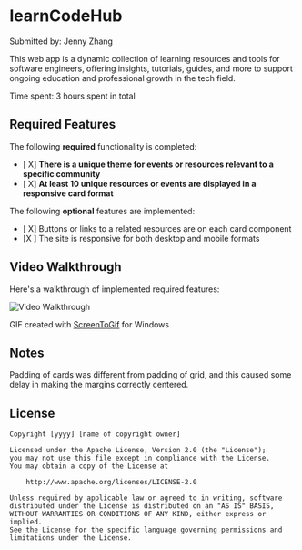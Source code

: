 # learnCodeHub

Submitted by: Jenny Zhang

This web app is a dynamic collection of learning resources and tools for software engineers, offering insights, tutorials, guides, and more to support ongoing education and professional growth in the tech field.

Time spent: 3 hours spent in total

## Required Features

The following **required** functionality is completed:

- [ X] **There is a unique theme for events or resources relevant to a specific community**
- [ X] **At least 10 unique resources or events are displayed in a responsive card format**

The following **optional** features are implemented:

- [ X] Buttons or links to a related resources are on each card component
- [X ] The site is responsive for both desktop and mobile formats


## Video Walkthrough

Here's a walkthrough of implemented required features:

<img src='https://imgur.com/a/HdfSO2B' title='Video Walkthrough' width='' alt='Video Walkthrough' />


GIF created with 
[ScreenToGif](https://www.screentogif.com/) for Windows


## Notes

Padding of cards was different from padding of grid, and this caused some delay in making the margins correctly centered.

## License

    Copyright [yyyy] [name of copyright owner]

    Licensed under the Apache License, Version 2.0 (the "License");
    you may not use this file except in compliance with the License.
    You may obtain a copy of the License at

        http://www.apache.org/licenses/LICENSE-2.0

    Unless required by applicable law or agreed to in writing, software
    distributed under the License is distributed on an "AS IS" BASIS,
    WITHOUT WARRANTIES OR CONDITIONS OF ANY KIND, either express or implied.
    See the License for the specific language governing permissions and
    limitations under the License.
